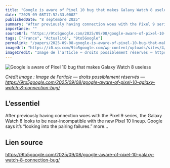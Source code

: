 ```yaml
---
title: "Google is aware of Pixel 10 bug that makes Galaxy Watch 8 useless"
date: "2025-09-08T17:52:33.000Z"
publishedDate: "8 septembre 2025"
summary: "After previously having connection woes with the Pixel 9 series, the Galaxy Watch 8 looks to be near-incompatible with the new Pixel 10 lineup. Google says it’s “looking into the pairing failures.” more…"
importance: ""
sourceUrl: "https://9to5google.com/2025/09/08/google-aware-of-pixel-10-galaxy-watch-8-connection-bug/"
tags: ["France", "Actualité", "9to5Google"]
permalink: "/papers/2025-09-08-google-is-aware-of-pixel-10-bug-that-makes-galaxy-watch-8-useless"
imageUrl: "https://i0.wp.com/9to5google.com/wp-content/uploads/sites/4/2025/07/Galaxy-Watch-8-Classic-review-11.jpg?resize=1200%2C628&quality=82&strip=all&ssl=1"
imageCredit: "Image de l’article — droits possiblement réservés — https://9to5google.com/2025/09/08/google-aware-of-pixel-10-galaxy-watch-8-connection-bug/"
---
```


![Google is aware of Pixel 10 bug that makes Galaxy Watch 8 useless](https://i0.wp.com/9to5google.com/wp-content/uploads/sites/4/2025/07/Galaxy-Watch-8-Classic-review-11.jpg?resize=1200%2C628&quality=82&strip=all&ssl=1)

*Crédit image : Image de l’article — droits possiblement réservés — https://9to5google.com/2025/09/08/google-aware-of-pixel-10-galaxy-watch-8-connection-bug/*

## L’essentiel

After previously having connection woes with the Pixel 9 series, the Galaxy Watch 8 looks to be near-incompatible with the new Pixel 10 lineup. Google says it’s “looking into the pairing failures.” more…

## Lien source

https://9to5google.com/2025/09/08/google-aware-of-pixel-10-galaxy-watch-8-connection-bug/
